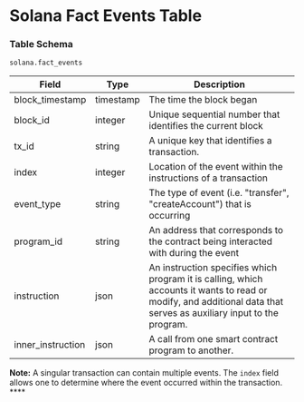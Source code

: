 # Solana Fact Events Table

### Table Schema

`solana.fact_events`

| Field              | Type      | Description                                                                                                                                                         |
| ------------------ | --------- | ------------------------------------------------------------------------------------------------------------------------------------------------------------------- |
| block\_timestamp   | timestamp | The time the block began                                                                                                                                            |
| block\_id          | integer   | Unique sequential number that identifies the current block                                                                                                          |
| tx\_id             | string    | A unique key that identifies a transaction.                                                                                                                         |
| index              | integer   | Location of the event within the instructions of a transaction                                                                                                      |
| event\_type        | string    | The type of event (i.e. "transfer", "createAccount") that is occurring                                                                                              |
| program\_id        | string    | An address that corresponds to the contract being interacted with during the event                                                                                  |
| instruction        | json      | An instruction specifies which program it is calling, which accounts it wants to read or modify, and additional data that serves as auxiliary input to the program. |
| inner\_instruction | json      | A call from one smart contract program to another.                                                                                                                  |

**Note:** A singular transaction can contain multiple events. The `index` field allows one to determine where the event occurred within the transaction. ****&#x20;
